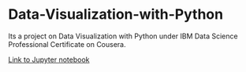 # Data-Visualization-with-Python
Its a project on  Data Visualization with Python under  IBM Data Science Professional Certificate on Cousera.

[Link to Jupyter notebook]( https://eu-de.dataplatform.cloud.ibm.com/analytics/notebooks/v2/437bceb6-6034-4060-b24f-9bfa3ab2735d/view?access_token=e61ba0d7490e80a1d673e600a024a355419fc865b4d2867154b5b54b1b706431)
